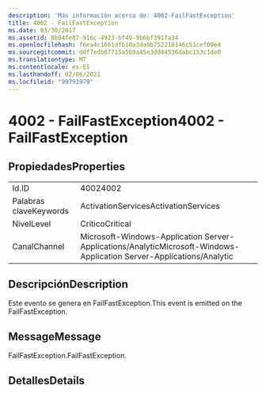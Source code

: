 ```yaml
---
description: 'Más información acerca de: 4002-FailFastException'
title: 4002 - FailFastException
ms.date: 03/30/2017
ms.assetid: 8b84fe87-916c-4923-bf49-9b6bf391fa34
ms.openlocfilehash: f6ea4c1661dfb10a3da9b752218146c51cef09e4
ms.sourcegitcommit: ddf7edb67715a5b9a45e3dd44536dabc153c1de0
ms.translationtype: MT
ms.contentlocale: es-ES
ms.lasthandoff: 02/06/2021
ms.locfileid: "99793979"
---
```

# <a name="4002---failfastexception"></a><span data-ttu-id="1aa8d-103">4002 - FailFastException</span><span class="sxs-lookup"><span data-stu-id="1aa8d-103">4002 - FailFastException</span></span>

## <a name="properties"></a><span data-ttu-id="1aa8d-104">Propiedades</span><span class="sxs-lookup"><span data-stu-id="1aa8d-104">Properties</span></span>  
  
|||  
|-|-|  
|<span data-ttu-id="1aa8d-105">Id.</span><span class="sxs-lookup"><span data-stu-id="1aa8d-105">ID</span></span>|<span data-ttu-id="1aa8d-106">4002</span><span class="sxs-lookup"><span data-stu-id="1aa8d-106">4002</span></span>|  
|<span data-ttu-id="1aa8d-107">Palabras clave</span><span class="sxs-lookup"><span data-stu-id="1aa8d-107">Keywords</span></span>|<span data-ttu-id="1aa8d-108">ActivationServices</span><span class="sxs-lookup"><span data-stu-id="1aa8d-108">ActivationServices</span></span>|  
|<span data-ttu-id="1aa8d-109">Nivel</span><span class="sxs-lookup"><span data-stu-id="1aa8d-109">Level</span></span>|<span data-ttu-id="1aa8d-110">Crítico</span><span class="sxs-lookup"><span data-stu-id="1aa8d-110">Critical</span></span>|  
|<span data-ttu-id="1aa8d-111">Canal</span><span class="sxs-lookup"><span data-stu-id="1aa8d-111">Channel</span></span>|<span data-ttu-id="1aa8d-112">Microsoft-Windows-Application Server-Applications/Analytic</span><span class="sxs-lookup"><span data-stu-id="1aa8d-112">Microsoft-Windows-Application Server-Applications/Analytic</span></span>|  
  
## <a name="description"></a><span data-ttu-id="1aa8d-113">Descripción</span><span class="sxs-lookup"><span data-stu-id="1aa8d-113">Description</span></span>  

 <span data-ttu-id="1aa8d-114">Este evento se genera en FailFastException.</span><span class="sxs-lookup"><span data-stu-id="1aa8d-114">This event is emitted on the FailFastException.</span></span>  
  
## <a name="message"></a><span data-ttu-id="1aa8d-115">Message</span><span class="sxs-lookup"><span data-stu-id="1aa8d-115">Message</span></span>  

 <span data-ttu-id="1aa8d-116">FailFastException.</span><span class="sxs-lookup"><span data-stu-id="1aa8d-116">FailFastException.</span></span>  
  
## <a name="details"></a><span data-ttu-id="1aa8d-117">Detalles</span><span class="sxs-lookup"><span data-stu-id="1aa8d-117">Details</span></span>
